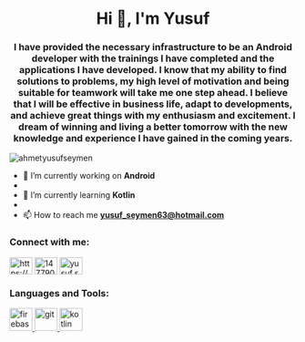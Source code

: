 <h1 align="center">Hi 👋, I'm Yusuf</h1>
<h3 align="center">I have provided the necessary infrastructure to be an Android developer with the trainings I have completed and the applications I have developed. I know that my ability to find solutions to problems, my high level of motivation and being suitable for teamwork will take me one step ahead. I believe that I will be effective in business life, adapt to developments, and achieve great things with my enthusiasm and excitement. I dream of winning and living a better tomorrow with the new knowledge and experience I have gained in the coming years.</h3>

<p align="left"> <img src="https://komarev.com/ghpvc/?username=ahmetyusufseymen&label=Profile%20views&color=0e75b6&style=flat" alt="ahmetyusufseymen" /> </p>

- 🔭 I’m currently working on **Android**
- 
- 🌱 I’m currently learning **Kotlin**
- 
- 📫 How to reach me **yusuf_seymen63@hotmail.com**

<h3 align="left">Connect with me:</h3>
<p align="left">
<a href="https://www.linkedin.com/in/ahmetyusufseymen/" target="blank"><img align="center" src="https://raw.githubusercontent.com/rahuldkjain/github-profile-readme-generator/master/src/images/icons/Social/linked-in-alt.svg" alt="https://www.linkedin.com/in/ahmetyusufseymen/" height="30" width="40" /></a>
<a href="https://stackoverflow.com/users/14779085" target="blank"><img align="center" src="https://raw.githubusercontent.com/rahuldkjain/github-profile-readme-generator/master/src/images/icons/Social/stack-overflow.svg" alt="14779085" height="30" width="40" /></a>
<a href="https://instagram.com/yusuf.seymen" target="blank"><img align="center" src="https://raw.githubusercontent.com/rahuldkjain/github-profile-readme-generator/master/src/images/icons/Social/instagram.svg" alt="yusuf.seymen" height="30" width="40" /></a>
</p>

<h3 align="left">Languages and Tools:</h3>
<p align="left"> <a href="https://firebase.google.com/" target="_blank" rel="noreferrer"> <img src="https://www.vectorlogo.zone/logos/firebase/firebase-icon.svg" alt="firebase" width="40" height="40"/> </a> <a href="https://git-scm.com/" target="_blank" rel="noreferrer"> <img src="https://www.vectorlogo.zone/logos/git-scm/git-scm-icon.svg" alt="git" width="40" height="40"/> </a> <a href="https://kotlinlang.org" target="_blank" rel="noreferrer"> <img src="https://www.vectorlogo.zone/logos/kotlinlang/kotlinlang-icon.svg" alt="kotlin" width="40" height="40"/> </a> </p>
